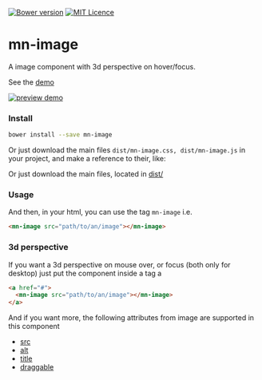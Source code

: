 [![Bower version](https://badge.fury.io/bo/mn-image.svg)](https://badge.fury.io/bo/mn-image)
[![MIT Licence](https://badges.frapsoft.com/os/mit/mit.svg?v=103)](https://opensource.org/licenses/mit-license.php)   


# mn-image

A image component with 3d perspective on hover/focus.

See the [demo](https://minimalist-components.github.io/mn-image/)

[![preview demo](https://raw.githubusercontent.com/minimalist-components/mn-image/master/sources/imgs/preview.gif)](http://codepen.io/darlanmendonca/full/BLLvBW)

### Install

```sh
bower install --save mn-image
```

Or just download the main files ```dist/mn-image.css, dist/mn-image.js``` in your project, and make a reference to their, like:

Or just download the main files, located in [dist/](https://github.com/minimalist-components/mn-image/tree/master/dist)

### Usage

And then, in your html, you can use the tag ```mn-image``` i.e.

```html
<mn-image src="path/to/an/image"></mn-image>
```

### 3d perspective

If you want a 3d perspective on mouse over, or focus (both only for desktop) just put the component inside a tag a

```html
<a href="#">
  <mn-image src="path/to/an/image"></mn-image>
</a>
```

And if you want more, the following attributes from image are supported in this component

- [src](http://www.w3schools.com/tags/att_img_src.asp)
- [alt](http://www.w3schools.com/tags/att_img_alt.asp)
- [title](http://www.w3schools.com/tags/att_global_title.asp)
- [draggable](http://www.w3schools.com/tags/att_global_draggable.asp)
